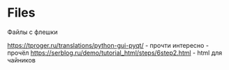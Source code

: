 # Files
Файлы с флешки

https://tproger.ru/translations/python-gui-pyqt/ - прочти интересно - прочёл
https://serblog.ru/demo/tutorial_html/steps/6step2.html - html для чайников
